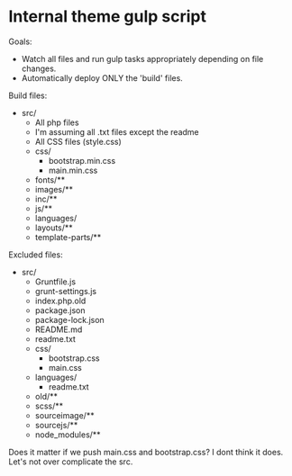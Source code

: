 # Internal theme gulp script

Goals:
* Watch all files and run gulp tasks appropriately depending on file changes. 
* Automatically deploy ONLY the 'build' files.

Build files:

* src/
	* All php files
	* I'm assuming all .txt files except the readme
	* All CSS files (style.css)
	* css/
		* bootstrap.min.css
		* main.min.css
	* fonts/**
	* images/**
	* inc/**
	* js/**
	* languages/
	* layouts/**
	* template-parts/**

Excluded files:

* src/
	* Gruntfile.js
	* grunt-settings.js
	* index.php.old
	* package.json
	* package-lock.json
	* README.md
	* readme.txt
	* css/
		* bootstrap.css
		* main.css
	* languages/
		* readme.txt
	* old/**
	* scss/**
	* sourceimage/**
	* sourcejs/**
	* node_modules/**

Does it matter if we push main.css and bootstrap.css? I dont think it does. Let's not over complicate the src.